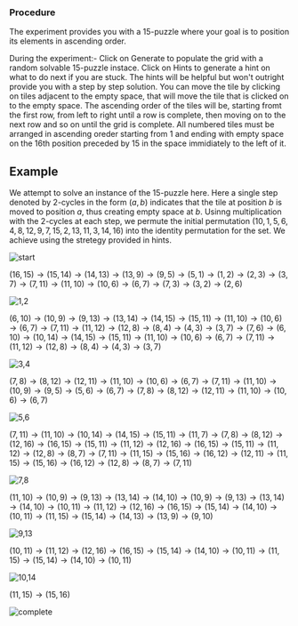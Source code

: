 ### Procedure
The experiment provides you with a 15-puzzle where your goal is to position its elements in ascending order.

During the experiment:-
Click on Generate to populate the grid with a random solvable 15-puzzle instace.
Click on Hints to generate a hint on what to do next if you are stuck. The hints will be helpful but won't outright provide you with a step by step solution.
You can move the tile by clicking on tiles adjacent to the empty space, that will move the tile that is clicked on to the empty space.
The ascending order of the tiles will be, starting fromt the first row, from left to right until a row is complete, then moving on to the next row and so on until the grid is complete.
All numbered tiles must be arranged in ascending oreder starting from 1 and ending with empty space on the 16th position preceded by 15 in the space immidiately to the left of it.

## Example

We attempt to solve an instance of the 15-puzzle here. Here a single step denoted by 2-cycles in the form $(a,b)$ indicates that the tile at position $b$ is moved to position $a$, thus creating empty space at $b$. Usinng multiplication with the 2-cycles at each step, we permute the initial permutation $(10,1,5,6,4,8,12,9,7,15,2,13,11,3,14,16)$ into the identity permutation for the set. We achieve using the stretegy provided in hints.

![start](images/start.png)

$(16,15)\rightarrow(15,14)\rightarrow(14,13)\rightarrow(13,9)\rightarrow(9,5)\rightarrow(5,1)\rightarrow(1,2)\rightarrow(2,3)\rightarrow(3,7)\rightarrow(7,11)\rightarrow(11,10)\rightarrow(10,6)\rightarrow(6,7)\rightarrow(7,3)\rightarrow(3,2)\rightarrow(2,6)$

![1,2](images/1,2.png)

$(6,10)\rightarrow(10,9)\rightarrow(9,13)\rightarrow(13,14)\rightarrow(14,15)\rightarrow(15,11)\rightarrow(11,10)\rightarrow(10,6)\rightarrow(6,7)\rightarrow(7,11)\rightarrow(11,12)\rightarrow(12,8)\rightarrow(8,4)\rightarrow(4,3)\rightarrow(3,7)\rightarrow(7,6)\rightarrow(6,10)\rightarrow(10,14)\rightarrow(14,15)\rightarrow(15,11)\rightarrow(11,10)\rightarrow(10,6)\rightarrow(6,7)\rightarrow(7,11)\rightarrow(11,12)\rightarrow(12,8)\rightarrow(8,4)\rightarrow(4,3)\rightarrow(3,7)$

![3,4](3,4.png)

$(7,8)\rightarrow(8,12)\rightarrow(12,11)\rightarrow(11,10)\rightarrow(10,6)\rightarrow(6,7)\rightarrow(7,11)\rightarrow(11,10)\rightarrow(10,9)\rightarrow(9,5)\rightarrow(5,6)\rightarrow(6,7)\rightarrow(7,8)\rightarrow(8,12)\rightarrow(12,11)\rightarrow(11,10)\rightarrow(10,6)\rightarrow(6,7)$

![5,6](images/5,6.png)

$(7,11)\rightarrow(11,10)\rightarrow(10,14)\rightarrow(14,15)\rightarrow(15,11)\rightarrow(11,7)\rightarrow(7,8)\rightarrow(8,12)\rightarrow(12,16)\rightarrow(16,15)\rightarrow(15,11)\rightarrow(11,12)\rightarrow(12,16)\rightarrow(16,15)\rightarrow(15,11)\rightarrow(11,12)\rightarrow(12,8)\rightarrow(8,7)\rightarrow(7,11)\rightarrow(11,15)\rightarrow(15,16)\rightarrow(16,12)\rightarrow(12,11)\rightarrow(11,15)\rightarrow(15,16)\rightarrow(16,12)\rightarrow(12,8)\rightarrow(8,7)\rightarrow(7,11)$

![7,8](images/7,8.png)

$(11,10)\rightarrow(10,9)\rightarrow(9,13)\rightarrow(13,14)\rightarrow(14,10)\rightarrow(10,9)\rightarrow(9,13)\rightarrow(13,14)\rightarrow(14,10)\rightarrow(10,11)\rightarrow(11,12)\rightarrow(12,16)\rightarrow(16,15)\rightarrow(15,14)\rightarrow(14,10)\rightarrow(10,11)\rightarrow(11,15)\rightarrow(15,14)\rightarrow(14,13)\rightarrow(13,9)\rightarrow(9,10)$

![9,13](images/9,13.png)

$(10,11)\rightarrow(11,12)\rightarrow(12,16)\rightarrow(16,15)\rightarrow(15,14)\rightarrow(14,10)\rightarrow(10,11)\rightarrow(11,15)\rightarrow(15,14)\rightarrow(14,10)\rightarrow(10,11)$

![10,14](images/10,14.png)

$(11,15)\rightarrow(15,16)$

![complete](images/complete.png)